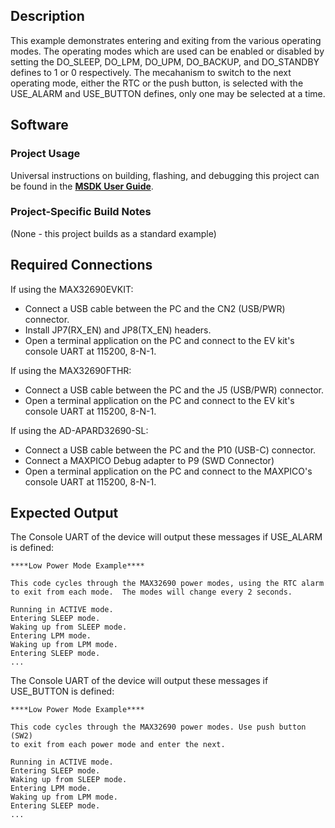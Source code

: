## Description

This example demonstrates entering and exiting from the various operating modes. The operating modes which are used can be enabled or disabled by setting the DO_SLEEP, DO_LPM, DO_UPM, DO_BACKUP, and DO_STANDBY defines to 1 or 0 respectively. The mecahanism to switch to the next operating mode, either the RTC or the push button, is selected with the USE_ALARM and USE_BUTTON defines, only one may be selected at a time.

## Software

### Project Usage

Universal instructions on building, flashing, and debugging this project can be found in the **[MSDK User Guide](https://analogdevicesinc.github.io/msdk/USERGUIDE/)**.

### Project-Specific Build Notes

(None - this project builds as a standard example)

## Required Connections

If using the MAX32690EVKIT:
-   Connect a USB cable between the PC and the CN2 (USB/PWR) connector.
-   Install JP7(RX_EN) and JP8(TX_EN) headers.
-   Open a terminal application on the PC and connect to the EV kit's console UART at 115200, 8-N-1.

If using the MAX32690FTHR:
-   Connect a USB cable between the PC and the J5 (USB/PWR) connector.
-   Open a terminal application on the PC and connect to the EV kit's console UART at 115200, 8-N-1.

If using the AD-APARD32690-SL:
-   Connect a USB cable between the PC and the P10 (USB-C) connector.
-   Connect a MAXPICO Debug adapter to P9 (SWD Connector)
-   Open a terminal application on the PC and connect to the MAXPICO's console UART at 115200, 8-N-1.

## Expected Output

The Console UART of the device will output these messages if USE_ALARM is defined:

```
****Low Power Mode Example****

This code cycles through the MAX32690 power modes, using the RTC alarm
to exit from each mode.  The modes will change every 2 seconds.

Running in ACTIVE mode.
Entering SLEEP mode.
Waking up from SLEEP mode.
Entering LPM mode.
Waking up from LPM mode.
Entering SLEEP mode.
...
```

The Console UART of the device will output these messages if USE_BUTTON is defined:

```
****Low Power Mode Example****

This code cycles through the MAX32690 power modes. Use push button (SW2)
to exit from each power mode and enter the next.

Running in ACTIVE mode.
Entering SLEEP mode.
Waking up from SLEEP mode.
Entering LPM mode.
Waking up from LPM mode.
Entering SLEEP mode.
...
```

